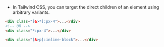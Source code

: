 - In Tailwind CSS, you can target the direct children of an element using arbitrary variants.

```html
<div class="[&>*]:px-4">...</div>
<!-- OR -->
<div class="*:px-4">...</div>

<div class="[&>p]:inline-block">...</div>
```
